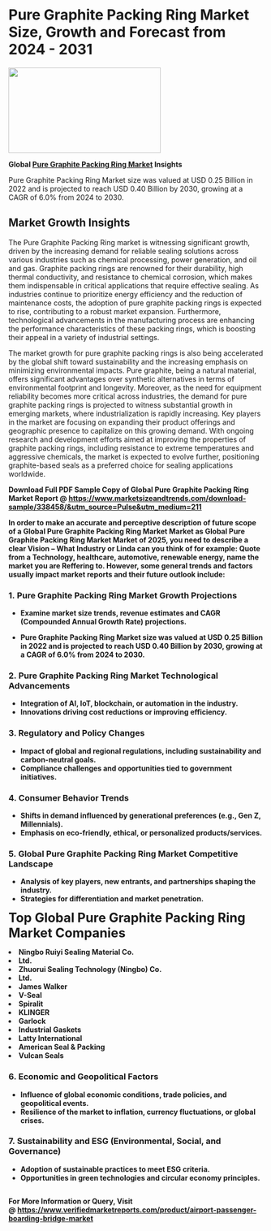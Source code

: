 <H1>Pure Graphite Packing Ring Market Size, Growth and Forecast from 2024 - 2031</H1><img class="aligncenter size-medium wp-image-584254" src="https://thirdeyenews.in/wp-content/uploads/2024/09/Global-Market-Research-300x168.jpeg" alt="" width="300" height="168" /><p><strong>Global&nbsp;<a href="https://www.marketsizeandtrends.com/download-sample/338458/&amp;utm_source=Pulse&amp;utm_medium=211">Pure Graphite Packing Ring Market</a> Insights</strong></p><p>Pure Graphite Packing Ring Market size was valued at USD 0.25 Billion in 2022 and is projected to reach USD 0.40 Billion by 2030, growing at a CAGR of 6.0% from 2024 to 2030.</p><p><h2>Market Growth Insights</h2> <p>The Pure Graphite Packing Ring market is witnessing significant growth, driven by the increasing demand for reliable sealing solutions across various industries such as chemical processing, power generation, and oil and gas. Graphite packing rings are renowned for their durability, high thermal conductivity, and resistance to chemical corrosion, which makes them indispensable in critical applications that require effective sealing. As industries continue to prioritize energy efficiency and the reduction of maintenance costs, the adoption of pure graphite packing rings is expected to rise, contributing to a robust market expansion. Furthermore, technological advancements in the manufacturing process are enhancing the performance characteristics of these packing rings, which is boosting their appeal in a variety of industrial settings.</p> <p><strong></strong></p> <p>The market growth for pure graphite packing rings is also being accelerated by the global shift toward sustainability and the increasing emphasis on minimizing environmental impacts. Pure graphite, being a natural material, offers significant advantages over synthetic alternatives in terms of environmental footprint and longevity. Moreover, as the need for equipment reliability becomes more critical across industries, the demand for pure graphite packing rings is projected to witness substantial growth in emerging markets, where industrialization is rapidly increasing. Key players in the market are focusing on expanding their product offerings and geographic presence to capitalize on this growing demand. With ongoing research and development efforts aimed at improving the properties of graphite packing rings, including resistance to extreme temperatures and aggressive chemicals, the market is expected to evolve further, positioning graphite-based seals as a preferred choice for sealing applications worldwide.</p> <p><strong></p><p><span class=""><strong>Download Full PDF Sample Copy of Global Pure Graphite Packing Ring Market Report</strong> @ <a href="https://www.marketsizeandtrends.com/download-sample/338458/&amp;utm_source=Pulse&amp;utm_medium=211" target="_blank">https://www.marketsizeandtrends.com/download-sample/338458/&amp;utm_source=Pulse&amp;utm_medium=211</a></span></p><p>In order to make an accurate and perceptive description of future scope of a Global&nbsp;Pure Graphite Packing Ring Market Market as Global&nbsp;Pure Graphite Packing Ring Market Market of 2025, you need to describe a clear Vision &ndash; What Industry or Linda can you think of for example: Quote from a Technology, healthcare, automotive, renewable energy, name the market you are Reffering to. However, some general trends and factors usually impact market reports and their future outlook include:</p><h3>1.&nbsp;<strong>Pure Graphite Packing Ring Market Growth Projections</strong></h3><ul><li>Examine market size trends, revenue estimates and CAGR (Compounded Annual Growth Rate) projections.</li><li><p>Pure Graphite Packing Ring Market size was valued at USD 0.25 Billion in 2022 and is projected to reach USD 0.40 Billion by 2030, growing at a CAGR of 6.0% from 2024 to 2030.</p></li></ul><h3>2.&nbsp;<strong>Pure Graphite Packing Ring Market Technological Advancements</strong></h3><ul><li>Integration of AI, IoT, blockchain, or automation in the industry.</li><li>Innovations driving cost reductions or improving efficiency.</li></ul><h3>3.&nbsp;<strong>Regulatory and Policy Changes</strong></h3><ul><li>Impact of global and regional regulations, including sustainability and carbon-neutral goals.</li><li>Compliance challenges and opportunities tied to government initiatives.</li></ul><h3>4.&nbsp;<strong>Consumer Behavior Trends</strong></h3><ul><li>Shifts in demand influenced by generational preferences (e.g., Gen Z, Millennials).</li><li>Emphasis on eco-friendly, ethical, or personalized products/services.</li></ul><h3>5.&nbsp;<strong>Global Pure Graphite Packing Ring Market Competitive Landscape</strong></h3><ul><li>Analysis of key players, new entrants, and partnerships shaping the industry.</li><li>Strategies for differentiation and market penetration.</li></ul><p data-pm-slice="1 1 []"><span style="color: inherit; font-family: inherit; font-size: 25px;">Top Global Pure Graphite Packing Ring Market Companies</span></p><div class="" data-test-id=""><p><li>Ningbo Ruiyi Sealing Material Co.</li><li> Ltd.</li><li> Zhuorui Sealing Technology (Ningbo) Co.</li><li> Ltd.</li><li> James Walker</li><li> V-Seal</li><li> Spiralit</li><li> KLINGER</li><li> Garlock</li><li> Industrial Gaskets</li><li> Latty International</li><li> American Seal & Packing</li><li> Vulcan Seals</li></p></div><h3>6.&nbsp;<strong>Economic and Geopolitical Factors</strong></h3><ul><li>Influence of global economic conditions, trade policies, and geopolitical events.</li><li>Resilience of the market to inflation, currency fluctuations, or global crises.</li></ul><h3>7.&nbsp;<strong>Sustainability and ESG (Environmental, Social, and Governance)</strong></h3><ul><li>Adoption of sustainable practices to meet ESG criteria.</li><li>Opportunities in green technologies and circular economy principles.</li></ul><h2><strong style="font-size: 14px;">For More Information or Query, Visit @&nbsp;</strong><a style="background-color: #ffffff; font-size: 14px;" href="https://www.marketsizeandtrends.com/report/pure-graphite-packing-ring-market/" target="_blank">https://www.verifiedmarketreports.com/product/airport-passenger-boarding-bridge-market</a></h2>
